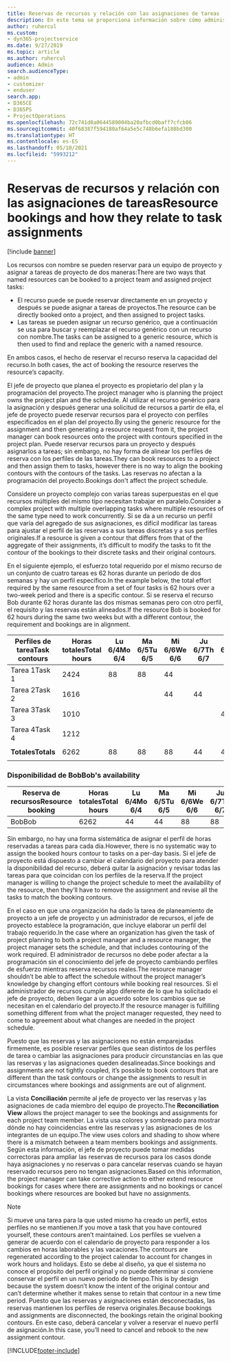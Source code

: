 ```yaml
---
title: Reservas de recursos y relación con las asignaciones de tareas
description: En este tema se proporciona información sobre cómo administrar los recursos con nombre, las reservas de recursos y las asignaciones de tareas, así como su relación entre sí.
author: ruhercul
ms.custom:
- dyn365-projectservice
ms.date: 9/27/2019
ms.topic: article
ms.author: ruhercul
audience: Admin
search.audienceType:
- admin
- customizer
- enduser
search.app:
- D365CE
- D365PS
- ProjectOperations
ms.openlocfilehash: 72c741d8a0644589004ba20afbcd0baff7cfcb06
ms.sourcegitcommit: 40f68387f594180af64a5e5c748b6efa188bd300
ms.translationtype: HT
ms.contentlocale: es-ES
ms.lasthandoff: 05/10/2021
ms.locfileid: "5993212"
---
```

# <a name="resource-bookings-and-how-they-relate-to-task-assignments"></a><span data-ttu-id="9ecc3-103">Reservas de recursos y relación con las asignaciones de tareas</span><span class="sxs-lookup"><span data-stu-id="9ecc3-103">Resource bookings and how they relate to task assignments</span></span>

[!include [banner](../includes/psa-now-project-operations.md)]

<span data-ttu-id="9ecc3-104">Los recursos con nombre se pueden reservar para un equipo de proyecto y asignar a tareas de proyecto de dos maneras:</span><span class="sxs-lookup"><span data-stu-id="9ecc3-104">There are two ways that named resources can be booked to a project team and assigned project tasks:</span></span>

- <span data-ttu-id="9ecc3-105">El recurso puede se puede reservar directamente en un proyecto y después se puede asignar a tareas de proyectos.</span><span class="sxs-lookup"><span data-stu-id="9ecc3-105">The resource can be directly booked onto a project, and then assigned to project tasks.</span></span>
- <span data-ttu-id="9ecc3-106">Las tareas se pueden asignar un recurso genérico, que a continuación se usa para buscar y reemplazar el recurso genérico con un recurso con nombre.</span><span class="sxs-lookup"><span data-stu-id="9ecc3-106">The tasks can be assigned to a generic resource, which is then used to find and replace the generic with a named resource.</span></span> 

<span data-ttu-id="9ecc3-107">En ambos casos, el hecho de reservar el recurso reserva la capacidad del recurso.</span><span class="sxs-lookup"><span data-stu-id="9ecc3-107">In both cases, the act of booking the resource reserves the resource’s capacity.</span></span>

<span data-ttu-id="9ecc3-108">El jefe de proyecto que planea el proyecto es propietario del plan y la programación del proyecto.</span><span class="sxs-lookup"><span data-stu-id="9ecc3-108">The project manager who is planning the project owns the project plan and the schedule.</span></span> <span data-ttu-id="9ecc3-109">Al utilizar el recurso genérico para la asignación y después generar una solicitud de recursos a partir de ella, el jefe de proyecto puede reservar recursos para el proyecto con perfiles especificados en el plan del proyecto.</span><span class="sxs-lookup"><span data-stu-id="9ecc3-109">By using the generic resource for the assignment and then generating a resource request from it, the project manager can book resources onto the project with contours specified in the project plan.</span></span> <span data-ttu-id="9ecc3-110">Puede reservar recursos para un proyecto y después asignarlos a tareas; sin embargo, no hay forma de alinear los perfiles de reserva con los perfiles de las tareas.</span><span class="sxs-lookup"><span data-stu-id="9ecc3-110">They can book resources to a project and then assign them to tasks, however there is no way to align the booking contours with the contours of the tasks.</span></span> <span data-ttu-id="9ecc3-111">Las reservas no afectan a la programación del proyecto.</span><span class="sxs-lookup"><span data-stu-id="9ecc3-111">Bookings don't affect the project schedule.</span></span>

<span data-ttu-id="9ecc3-112">Considere un proyecto complejo con varias tareas superpuestas en el que recursos múltiples del mismo tipo necesitan trabajar en paralelo.</span><span class="sxs-lookup"><span data-stu-id="9ecc3-112">Consider a complex project with multiple overlapping tasks where multiple resources of the same type need to work concurrently.</span></span> <span data-ttu-id="9ecc3-113">Si se da a un recurso un perfil que varía del agregado de sus asignaciones, es difícil modificar las tareas para ajustar el perfil de las reservas a sus tareas discretas y a sus perfiles originales.</span><span class="sxs-lookup"><span data-stu-id="9ecc3-113">If a resource is given a contour that differs from that of the aggregate of their assignments, it’s difficult to modify the tasks to fit the contour of the bookings to their discrete tasks and their original contours.</span></span>

<span data-ttu-id="9ecc3-114">En el siguiente ejemplo, el esfuerzo total requerido por el mismo recurso de un conjunto de cuatro tareas es 62 horas durante un período de dos semanas y hay un perfil específico.</span><span class="sxs-lookup"><span data-stu-id="9ecc3-114">In the example below, the total effort required by the same resource from a set of four tasks is 62 hours over a two-week period and there is a specific contour.</span></span> <span data-ttu-id="9ecc3-115">Si se reserva el recurso Bob durante 62 horas durante las dos mismas semanas pero con otro perfil, el requisito y las reservas están alineados.</span><span class="sxs-lookup"><span data-stu-id="9ecc3-115">If the resource Bob is booked for 62 hours during the same two weeks but with a different contour, the requirement and bookings are in alignment.</span></span>

| <span data-ttu-id="9ecc3-116">**Perfiles de tarea**</span><span class="sxs-lookup"><span data-stu-id="9ecc3-116">**Task contours**</span></span>    | <span data-ttu-id="9ecc3-117">**Horas totales**</span><span class="sxs-lookup"><span data-stu-id="9ecc3-117">**Total hours**</span></span> | <span data-ttu-id="9ecc3-118">Lu 6/4</span><span class="sxs-lookup"><span data-stu-id="9ecc3-118">Mo 6/4</span></span> | <span data-ttu-id="9ecc3-119">Ma 6/5</span><span class="sxs-lookup"><span data-stu-id="9ecc3-119">Tu 6/5</span></span> | <span data-ttu-id="9ecc3-120">Mi 6/6</span><span class="sxs-lookup"><span data-stu-id="9ecc3-120">We 6/6</span></span> | <span data-ttu-id="9ecc3-121">Ju 6/7</span><span class="sxs-lookup"><span data-stu-id="9ecc3-121">Th 6/7</span></span> | <span data-ttu-id="9ecc3-122">Vi 6/8</span><span class="sxs-lookup"><span data-stu-id="9ecc3-122">Fr 6/8</span></span> | <span data-ttu-id="9ecc3-123">Sá 6/9</span><span class="sxs-lookup"><span data-stu-id="9ecc3-123">Sa 6/9</span></span> | <span data-ttu-id="9ecc3-124">Do 6/10</span><span class="sxs-lookup"><span data-stu-id="9ecc3-124">Su 6/10</span></span> | <span data-ttu-id="9ecc3-125">Lu 6/11</span><span class="sxs-lookup"><span data-stu-id="9ecc3-125">Mo 6/11</span></span> | <span data-ttu-id="9ecc3-126">Ma 6/12</span><span class="sxs-lookup"><span data-stu-id="9ecc3-126">Tu 6/12</span></span> | <span data-ttu-id="9ecc3-127">Mi 6/13</span><span class="sxs-lookup"><span data-stu-id="9ecc3-127">We 6/13</span></span> | <span data-ttu-id="9ecc3-128">Ju 6/14</span><span class="sxs-lookup"><span data-stu-id="9ecc3-128">Th 6/14</span></span> | <span data-ttu-id="9ecc3-129">Vi 6/15</span><span class="sxs-lookup"><span data-stu-id="9ecc3-129">Fr 6/15</span></span> |
|----------------------|-----------------|--------|--------|--------|--------|--------|--------|---------|---------|---------|---------|---------|---------|
| <span data-ttu-id="9ecc3-130">Tarea 1</span><span class="sxs-lookup"><span data-stu-id="9ecc3-130">Task 1</span></span>               | <span data-ttu-id="9ecc3-131">24</span><span class="sxs-lookup"><span data-stu-id="9ecc3-131">24</span></span>              | <span data-ttu-id="9ecc3-132">8</span><span class="sxs-lookup"><span data-stu-id="9ecc3-132">8</span></span>      | <span data-ttu-id="9ecc3-133">8</span><span class="sxs-lookup"><span data-stu-id="9ecc3-133">8</span></span>      | <span data-ttu-id="9ecc3-134">4</span><span class="sxs-lookup"><span data-stu-id="9ecc3-134">4</span></span>      |        |        |        |         |         |         | <span data-ttu-id="9ecc3-135">4</span><span class="sxs-lookup"><span data-stu-id="9ecc3-135">4</span></span>       |         |         |
| <span data-ttu-id="9ecc3-136">Tarea 2</span><span class="sxs-lookup"><span data-stu-id="9ecc3-136">Task 2</span></span>               | <span data-ttu-id="9ecc3-137">16</span><span class="sxs-lookup"><span data-stu-id="9ecc3-137">16</span></span>              |        |        | <span data-ttu-id="9ecc3-138">4</span><span class="sxs-lookup"><span data-stu-id="9ecc3-138">4</span></span>      | <span data-ttu-id="9ecc3-139">4</span><span class="sxs-lookup"><span data-stu-id="9ecc3-139">4</span></span>      |        |        |         | <span data-ttu-id="9ecc3-140">8</span><span class="sxs-lookup"><span data-stu-id="9ecc3-140">8</span></span>       |         |         |         |         |
| <span data-ttu-id="9ecc3-141">Tarea 3</span><span class="sxs-lookup"><span data-stu-id="9ecc3-141">Task 3</span></span>               | <span data-ttu-id="9ecc3-142">10</span><span class="sxs-lookup"><span data-stu-id="9ecc3-142">10</span></span>              |        |        |        |        | <span data-ttu-id="9ecc3-143">4</span><span class="sxs-lookup"><span data-stu-id="9ecc3-143">4</span></span>      |        |         |         | <span data-ttu-id="9ecc3-144">4</span><span class="sxs-lookup"><span data-stu-id="9ecc3-144">4</span></span>       |         | <span data-ttu-id="9ecc3-145">2</span><span class="sxs-lookup"><span data-stu-id="9ecc3-145">2</span></span>       |         |
| <span data-ttu-id="9ecc3-146">Tarea 4</span><span class="sxs-lookup"><span data-stu-id="9ecc3-146">Task 4</span></span>               | <span data-ttu-id="9ecc3-147">12</span><span class="sxs-lookup"><span data-stu-id="9ecc3-147">12</span></span>              |        |        |        |        |        |        |         |         |         | <span data-ttu-id="9ecc3-148">4</span><span class="sxs-lookup"><span data-stu-id="9ecc3-148">4</span></span>       |         | <span data-ttu-id="9ecc3-149">8</span><span class="sxs-lookup"><span data-stu-id="9ecc3-149">8</span></span>       |
|                      |                 |        |        |        |        |        |        |         |         |         |         |         |         |
| <span data-ttu-id="9ecc3-150">**Totales**</span><span class="sxs-lookup"><span data-stu-id="9ecc3-150">**Totals**</span></span>           | <span data-ttu-id="9ecc3-151">62</span><span class="sxs-lookup"><span data-stu-id="9ecc3-151">62</span></span>              | <span data-ttu-id="9ecc3-152">8</span><span class="sxs-lookup"><span data-stu-id="9ecc3-152">8</span></span>      | <span data-ttu-id="9ecc3-153">8</span><span class="sxs-lookup"><span data-stu-id="9ecc3-153">8</span></span>      | <span data-ttu-id="9ecc3-154">8</span><span class="sxs-lookup"><span data-stu-id="9ecc3-154">8</span></span>      | <span data-ttu-id="9ecc3-155">4</span><span class="sxs-lookup"><span data-stu-id="9ecc3-155">4</span></span>      | <span data-ttu-id="9ecc3-156">4</span><span class="sxs-lookup"><span data-stu-id="9ecc3-156">4</span></span>      |        |         | <span data-ttu-id="9ecc3-157">8</span><span class="sxs-lookup"><span data-stu-id="9ecc3-157">8</span></span>       | <span data-ttu-id="9ecc3-158">4</span><span class="sxs-lookup"><span data-stu-id="9ecc3-158">4</span></span>       | <span data-ttu-id="9ecc3-159">8</span><span class="sxs-lookup"><span data-stu-id="9ecc3-159">8</span></span>       | <span data-ttu-id="9ecc3-160">2</span><span class="sxs-lookup"><span data-stu-id="9ecc3-160">2</span></span>       | <span data-ttu-id="9ecc3-161">8</span><span class="sxs-lookup"><span data-stu-id="9ecc3-161">8</span></span>       |
|                      |                 |        |        |        |        |        |        |         |         |         |         |

### <a name="bobs-availability"></a><span data-ttu-id="9ecc3-162">Disponibilidad de Bob</span><span class="sxs-lookup"><span data-stu-id="9ecc3-162">Bob's availability</span></span>
| <span data-ttu-id="9ecc3-163">**Reserva de recursos**</span><span class="sxs-lookup"><span data-stu-id="9ecc3-163">**Resource   booking**</span></span> | <span data-ttu-id="9ecc3-164">**Horas totales**</span><span class="sxs-lookup"><span data-stu-id="9ecc3-164">**Total hours**</span></span> | <span data-ttu-id="9ecc3-165">Lu 6/4</span><span class="sxs-lookup"><span data-stu-id="9ecc3-165">Mo 6/4</span></span> | <span data-ttu-id="9ecc3-166">Ma 6/5</span><span class="sxs-lookup"><span data-stu-id="9ecc3-166">Tu 6/5</span></span> | <span data-ttu-id="9ecc3-167">Mi 6/6</span><span class="sxs-lookup"><span data-stu-id="9ecc3-167">We 6/6</span></span> | <span data-ttu-id="9ecc3-168">Ju 6/7</span><span class="sxs-lookup"><span data-stu-id="9ecc3-168">Th 6/7</span></span> | <span data-ttu-id="9ecc3-169">Vi 6/8</span><span class="sxs-lookup"><span data-stu-id="9ecc3-169">Fr 6/8</span></span> | <span data-ttu-id="9ecc3-170">Sá 6/9</span><span class="sxs-lookup"><span data-stu-id="9ecc3-170">Sa 6/9</span></span> | <span data-ttu-id="9ecc3-171">Do 6/10</span><span class="sxs-lookup"><span data-stu-id="9ecc3-171">Su 6/10</span></span> | <span data-ttu-id="9ecc3-172">Lu 6/11</span><span class="sxs-lookup"><span data-stu-id="9ecc3-172">Mo 6/11</span></span> | <span data-ttu-id="9ecc3-173">Ma 6/12</span><span class="sxs-lookup"><span data-stu-id="9ecc3-173">Tu 6/12</span></span> | <span data-ttu-id="9ecc3-174">Mi 6/13</span><span class="sxs-lookup"><span data-stu-id="9ecc3-174">We 6/13</span></span> | <span data-ttu-id="9ecc3-175">Ju 6/14</span><span class="sxs-lookup"><span data-stu-id="9ecc3-175">Th 6/14</span></span> | <span data-ttu-id="9ecc3-176">Vi 6/15</span><span class="sxs-lookup"><span data-stu-id="9ecc3-176">Fr 6/15</span></span> |
|------------------------|-----------------|--------|--------|--------|--------|--------|--------|---------|---------|---------|---------|---------|---------|
| <span data-ttu-id="9ecc3-177">Bob</span><span class="sxs-lookup"><span data-stu-id="9ecc3-177">Bob</span></span>                    | <span data-ttu-id="9ecc3-178">62</span><span class="sxs-lookup"><span data-stu-id="9ecc3-178">62</span></span>              | <span data-ttu-id="9ecc3-179">4</span><span class="sxs-lookup"><span data-stu-id="9ecc3-179">4</span></span>      | <span data-ttu-id="9ecc3-180">4</span><span class="sxs-lookup"><span data-stu-id="9ecc3-180">4</span></span>      | <span data-ttu-id="9ecc3-181">8</span><span class="sxs-lookup"><span data-stu-id="9ecc3-181">8</span></span>      | <span data-ttu-id="9ecc3-182">8</span><span class="sxs-lookup"><span data-stu-id="9ecc3-182">8</span></span>      | <span data-ttu-id="9ecc3-183">8</span><span class="sxs-lookup"><span data-stu-id="9ecc3-183">8</span></span>      |        |         | <span data-ttu-id="9ecc3-184">4</span><span class="sxs-lookup"><span data-stu-id="9ecc3-184">4</span></span>       | <span data-ttu-id="9ecc3-185">4</span><span class="sxs-lookup"><span data-stu-id="9ecc3-185">4</span></span>       | <span data-ttu-id="9ecc3-186">8</span><span class="sxs-lookup"><span data-stu-id="9ecc3-186">8</span></span>       | <span data-ttu-id="9ecc3-187">8</span><span class="sxs-lookup"><span data-stu-id="9ecc3-187">8</span></span>       | <span data-ttu-id="9ecc3-188">6</span><span class="sxs-lookup"><span data-stu-id="9ecc3-188">6</span></span>       |

<span data-ttu-id="9ecc3-189">Sin embargo, no hay una forma sistemática de asignar el perfil de horas reservadas a tareas para cada día.</span><span class="sxs-lookup"><span data-stu-id="9ecc3-189">However, there is no systematic way to assign the booked hours contour to tasks on a per-day basis.</span></span> <span data-ttu-id="9ecc3-190">Si el jefe de proyecto está dispuesto a cambiar el calendario del proyecto para atender la disponibilidad del recurso, deberá quitar la asignación y revisar todas las tareas para que coincidan con los perfiles de la reserva.</span><span class="sxs-lookup"><span data-stu-id="9ecc3-190">If the project manager is willing to change the project schedule to meet the availability of the resource, then they’ll have to remove the assignment and revise all the tasks to match the booking contours.</span></span>

<span data-ttu-id="9ecc3-191">En el caso en que una organización ha dado la tarea de planeamiento de proyecto a un jefe de proyecto y un administrador de recursos, el jefe de proyecto establece la programación, que incluye elaborar un perfil del trabajo requerido.</span><span class="sxs-lookup"><span data-stu-id="9ecc3-191">In the case where an organization has given the task of project planning to both a project manager and a resource manager, the project manager sets the schedule, and that includes contouring of the work required.</span></span> <span data-ttu-id="9ecc3-192">El administrador de recursos no debe poder afectar a la programación sin el conocimiento del jefe de proyecto cambiando perfiles de esfuerzo mientras reserva recursos reales.</span><span class="sxs-lookup"><span data-stu-id="9ecc3-192">The resource manager shouldn’t be able to affect the schedule without the project manager’s knowledge by changing effort contours while booking real resources.</span></span> <span data-ttu-id="9ecc3-193">Si el administrador de recursos cumple algo diferente de lo que ha solicitado el jefe de proyecto, deben llegar a un acuerdo sobre los cambios que se necesitan en el calendario del proyecto.</span><span class="sxs-lookup"><span data-stu-id="9ecc3-193">If the resource manager is fulfilling something different from what the project manager requested, they need to come to agreement about what changes are needed in the project schedule.</span></span>

<span data-ttu-id="9ecc3-194">Puesto que las reservas y las asignaciones no están emparejadas firmemente, es posible reservar perfiles que sean distintos de los perfiles de tarea o cambiar las asignaciones para producir circunstancias en las que las reservas y las asignaciones queden desalineadas.</span><span class="sxs-lookup"><span data-stu-id="9ecc3-194">Since bookings and assignments are not tightly coupled, it’s possible to book contours that are different than the task contours or change the assignments to result in circumstances where bookings and assignments are out of alignment.</span></span>

<span data-ttu-id="9ecc3-195">La vista **Conciliación** permite al jefe de proyecto ver las reservas y las asignaciones de cada miembro del equipo de proyecto.</span><span class="sxs-lookup"><span data-stu-id="9ecc3-195">The **Reconciliation View** allows the project manager to see the bookings and assignments for each project team member.</span></span> <span data-ttu-id="9ecc3-196">La vista usa colores y sombreado para mostrar dónde no hay coincidencias entre las reservas y las asignaciones de los integrantes de un equipo.</span><span class="sxs-lookup"><span data-stu-id="9ecc3-196">The view uses colors and shading to show where there is a mismatch between a team members bookings and assignments.</span></span> <span data-ttu-id="9ecc3-197">Según esta información, el jefe de proyecto puede tomar medidas correctoras para ampliar las reservas de recursos para los casos donde haya asignaciones y no reservas o para cancelar reservas cuando se hayan reservado recursos pero no tengan asignaciones.</span><span class="sxs-lookup"><span data-stu-id="9ecc3-197">Based on this information, the project manager can take corrective action to either extend resource bookings for cases where there are assignments and no bookings or cancel bookings where resources are booked but have no assignments.</span></span>

> [!NOTE]
> <span data-ttu-id="9ecc3-198">Si mueve una tarea para la que usted mismo ha creado un perfil, estos perfiles no se mantienen.</span><span class="sxs-lookup"><span data-stu-id="9ecc3-198">If you move a task that you have contoured yourself, these contours aren’t maintained.</span></span> <span data-ttu-id="9ecc3-199">Los perfiles se vuelven a generar de acuerdo con el calendario de proyecto para responder a los cambios en horas laborables y las vacaciones.</span><span class="sxs-lookup"><span data-stu-id="9ecc3-199">The contours are regenerated according to the project calendar to account for changes in work hours and holidays.</span></span> <span data-ttu-id="9ecc3-200">Esto se debe al diseño, ya que el sistema no conoce el propósito del perfil original y no puede determinar si conviene conservar el perfil en un nuevo período de tiempo.</span><span class="sxs-lookup"><span data-stu-id="9ecc3-200">This is by design because the system doesn’t know the intent of the original contour and can’t determine whether it makes sense to retain that contour in a new time period.</span></span> <span data-ttu-id="9ecc3-201">Puesto que las reservas y asignaciones están desconectadas, las reservas mantienen los perfiles de reserva originales.</span><span class="sxs-lookup"><span data-stu-id="9ecc3-201">Because bookings and assignments are disconnected, the bookings retain the original booking contours.</span></span> <span data-ttu-id="9ecc3-202">En este caso, deberá cancelar y volver a reservar el nuevo perfil de asignación.</span><span class="sxs-lookup"><span data-stu-id="9ecc3-202">In this case, you’ll need to cancel and rebook to the new assignment contour.</span></span>



[!INCLUDE[footer-include](../includes/footer-banner.md)]